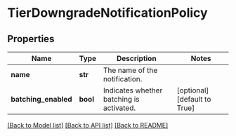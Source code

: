 # TierDowngradeNotificationPolicy

## Properties
Name | Type | Description | Notes
------------ | ------------- | ------------- | -------------
**name** | **str** | The name of the notification. | 
**batching_enabled** | **bool** | Indicates whether batching is activated. | [optional] [default to True]

[[Back to Model list]](../README.md#documentation-for-models) [[Back to API list]](../README.md#documentation-for-api-endpoints) [[Back to README]](../README.md)


